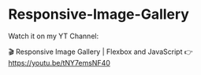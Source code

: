 # Responsive-Image-Gallery

Watch it on my YT Channel:

🎬 Responsive Image Gallery | Flexbox and JavaScript
👉 https://youtu.be/tNY7emsNF40